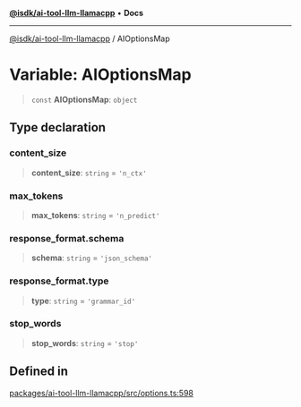 [**@isdk/ai-tool-llm-llamacpp**](../README.md) • **Docs**

***

[@isdk/ai-tool-llm-llamacpp](../globals.md) / AIOptionsMap

# Variable: AIOptionsMap

> `const` **AIOptionsMap**: `object`

## Type declaration

### content\_size

> **content\_size**: `string` = `'n_ctx'`

### max\_tokens

> **max\_tokens**: `string` = `'n_predict'`

### response\_format.schema

> **schema**: `string` = `'json_schema'`

### response\_format.type

> **type**: `string` = `'grammar_id'`

### stop\_words

> **stop\_words**: `string` = `'stop'`

## Defined in

[packages/ai-tool-llm-llamacpp/src/options.ts:598](https://github.com/isdk/ai-tool-llm-llamacpp.js/blob/6da1b2e45fa070275822118925c6d1e2ef4f49b5/src/options.ts#L598)
